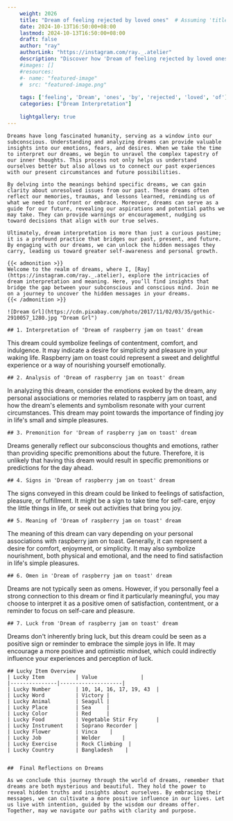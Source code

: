 ```yaml
---
    weight: 2026
    title: "Dream of feeling rejected by loved ones"  # Assuming 'title' column exists
    date: 2024-10-13T16:50:00+08:00
    lastmod: 2024-10-13T16:50:00+08:00
    draft: false
    author: "ray"
    authorLink: "https://instagram.com/ray._.atelier"
    description: "Discover how 'Dream of feeling rejected by loved ones' can interpret your future and uncover its significant meanings in your life."
    #images: []
    #resources:
    #- name: "featured-image"
    #  src: "featured-image.png"
    
    tags: ['feeling', 'Dream', 'ones', 'by', 'rejected', 'loved', 'of']
    categories: ["Dream Interpretation"]
    
    lightgallery: true
---
```

    
    Dreams have long fascinated humanity, serving as a window into our subconscious. Understanding and analyzing dreams can provide valuable insights into our emotions, fears, and desires. When we take the time to interpret our dreams, we begin to unravel the complex tapestry of our inner thoughts. This process not only helps us understand ourselves better but also allows us to connect our past experiences with our present circumstances and future possibilities.
    
    By delving into the meanings behind specific dreams, we can gain clarity about unresolved issues from our past. These dreams often reflect our memories, traumas, and lessons learned, reminding us of what we need to confront or embrace. Moreover, dreams can serve as a guide for our future, revealing our aspirations and potential paths we may take. They can provide warnings or encouragement, nudging us toward decisions that align with our true selves.
    
    Ultimately, dream interpretation is more than just a curious pastime; it is a profound practice that bridges our past, present, and future. By engaging with our dreams, we can unlock the hidden messages they carry, leading us toward greater self-awareness and personal growth.
    
    {{< admonition >}}
    Welcome to the realm of dreams, where I, [Ray](https://instagram.com/ray._.atelier), explore the intricacies of dream interpretation and meaning. Here, you’ll find insights that bridge the gap between your subconscious and conscious mind. Join me on a journey to uncover the hidden messages in your dreams.
    {{< /admonition >}}
    
    ![Dream Grl](https://cdn.pixabay.com/photo/2017/11/02/03/35/gothic-2910057_1280.jpg "Dream Grl")
    
    ## 1. Interpretation of 'Dream of raspberry jam on toast' dream
    
This dream could symbolize feelings of contentment, comfort, and indulgence. It may indicate a desire for simplicity and pleasure in your waking life. Raspberry jam on toast could represent a sweet and delightful experience or a way of nourishing yourself emotionally.
    
    ## 2. Analysis of 'Dream of raspberry jam on toast' dream
    
In analyzing this dream, consider the emotions evoked by the dream, any personal associations or memories related to raspberry jam on toast, and how the dream's elements and symbolism resonate with your current circumstances. This dream may point towards the importance of finding joy in life's small and simple pleasures.
    
    ## 3. Premonition for 'Dream of raspberry jam on toast' dream
    
Dreams generally reflect our subconscious thoughts and emotions, rather than providing specific premonitions about the future. Therefore, it is unlikely that having this dream would result in specific premonitions or predictions for the day ahead.
    
    ## 4. Signs in 'Dream of raspberry jam on toast' dream
    
The signs conveyed in this dream could be linked to feelings of satisfaction, pleasure, or fulfillment. It might be a sign to take time for self-care, enjoy the little things in life, or seek out activities that bring you joy.
    
    ## 5. Meaning of 'Dream of raspberry jam on toast' dream
    
The meaning of this dream can vary depending on your personal associations with raspberry jam on toast. Generally, it can represent a desire for comfort, enjoyment, or simplicity. It may also symbolize nourishment, both physical and emotional, and the need to find satisfaction in life's simple pleasures.
    
    ## 6. Omen in 'Dream of raspberry jam on toast' dream
    
Dreams are not typically seen as omens. However, if you personally feel a strong connection to this dream or find it particularly meaningful, you may choose to interpret it as a positive omen of satisfaction, contentment, or a reminder to focus on self-care and pleasure.
    
    ## 7. Luck from 'Dream of raspberry jam on toast' dream
    
Dreams don't inherently bring luck, but this dream could be seen as a positive sign or reminder to embrace the simple joys in life. It may encourage a more positive and optimistic mindset, which could indirectly influence your experiences and perception of luck.
    
    ## Lucky Item Overview
    | Lucky Item          | Value              |
    |---------------|--------------------|
    | Lucky Number        | 10, 14, 16, 17, 19, 43  |
    | Lucky Word          | Victory |
    | Lucky Animal        | Seagull |
    | Lucky Place         | Sea     |
    | Lucky Color         | Red     |
    | Lucky Food          | Vegetable Stir Fry      |
    | Lucky Instrument    | Soprano Recorder |
    | Lucky Flower        | Vinca    |
    | Lucky Job           | Welder       |
    | Lucky Exercise      | Rock Climbing  |
    | Lucky Country       | Bangladesh    |
    
    
    ##  Final Reflections on Dreams
    
    As we conclude this journey through the world of dreams, remember that dreams are both mysterious and beautiful. They hold the power to reveal hidden truths and insights about ourselves. By embracing their messages, we can cultivate a more positive influence in our lives. Let us live with intention, guided by the wisdom our dreams offer. Together, may we navigate our paths with clarity and purpose.
    